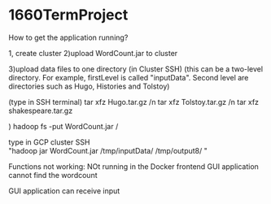 # 1660TermProject

How to get the application running?

1, create cluster
2)upload WordCount.jar to cluster

3)upload data files to one directory (in Cluster SSH) (this can be a two-level directory. For example,  firstLevel is called  "inputData". Second level are directories such as Hugo, Histories and Tolstoy)

(type in SSH terminal)
tar xfz Hugo.tar.gz  /n
tar xfz Tolstoy.tar.gz   /n
tar xfz shakespeare.tar.gz


)
hadoop fs -put WordCount.jar /

type in GCP cluster SSH    
"hadoop jar WordCount.jar /tmp/inputData/ /tmp/output8/ "




Functions not working:
NOt running in the Docker
frontend GUI application cannot find the wordcount


GUI application can receive input
